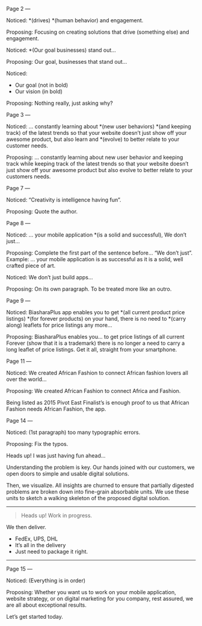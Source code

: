 Page 2
—

Noticed:
*(drives) *(human behavior) and engagement.

Proposing:
Focusing on creating solutions that drive (something else) and engagement.

Noticed:
*(Our goal businesses) stand out…

Proposing:
Our goal, businesses that stand out…

Noticed:
- Our goal (not in bold)
- Our vision (in bold)

Proposing:
Nothing really, just asking why?


Page  3
—

Noticed:
… constantly learning about *(new user behaviors) *(and keeping track)
of the latest trends so that your website doesn’t just show off your
awesome product, but also learn and *(evolve) to better relate to your
customer needs.

Proposing:
… constantly learning about new user behavior and keeping track while
keeping track of the latest trends so that your website doesn’t just
show off your awesome product but also evolve to better relate to your
customers needs.


Page 7
—

Noticed:
“Creativity is intelligence having fun”.

Proposing:
Quote the author.


Page 8
—

Noticed:
… your mobile application *(is a solid and successful), We don’t just…

Proposing:
Complete the first part of the sentence before… “We don’t just”. Example:
… your mobile application is as successful as it is a solid, well
crafted piece of art.

Noticed:
We don’t just build apps…

Proposing:
On its own paragraph. To be treated more like an outro.


Page 9
—

Noticed:
BiasharaPlus app enables you to get *(all current product price
listings) *(for forever products) on your hand, there is no need to
*(carry along) leaflets for price listings any more…

Proposing:
BiasharaPlus enables you… to get price listings of all current Forever
(show that it is a trademark) there is no longer a need to carry a
long leaflet of price listings. Get it all, straight from your
smartphone.


Page 11
—

Noticed:
We created African Fashion to connect African fashion lovers all over the world…

Proposing:
We created African Fashion to connect Africa and Fashion.

Being listed as 2015 Pivot East Finalist’s is enough proof to us that
African Fashion needs African Fashion, the app.


Page 14
—

Noticed:
(1st paragraph) too many typographic errors.

Proposing:
Fix the typos.

Heads up! I was just having fun ahead…

Understanding the problem is key. Our hands joined with our customers,
we open doors to simple and usable digital solutions.

Then, we visualize. All insights are churned to ensure that partially
digested problems are broken down into fine-grain absorbable units. We
use these units to sketch a walking skeleton of the proposed digital
solution.

---

> Heads up! Work in progress.

We then deliver.

- FedEx, UPS, DHL
- It’s all in the delivery
- Just need to package it right.

---

Page 15
—

Noticed:
(Everything is in order)

Proposing:
Whether you want us to work on your mobile application, website
strategy, or on digital marketing for you company, rest assured, we
are all about exceptional results.

Let’s get started today.
